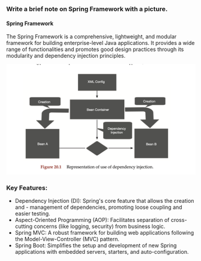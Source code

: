 
### Write a brief note on Spring Framework with a picture.


#### Spring Framework

The Spring Framework is a comprehensive, lightweight, and modular framework for building enterprise-level Java applications. It provides a wide range of functionalities and promotes good design practices through its modularity and dependency injection principles.

![alt text](image.png)


### Key Features:
- Dependency Injection (DI): Spring's core feature that allows the creation and - management of dependencies, promoting loose coupling and easier testing.
- Aspect-Oriented Programming (AOP): Facilitates separation of cross-cutting concerns (like logging, security) from business logic.
- Spring MVC: A robust framework for building web applications following the Model-View-Controller (MVC) pattern.
- Spring Boot: Simplifies the setup and development of new Spring applications with embedded servers, starters, and auto-configuration.
